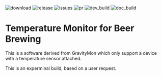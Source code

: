 
![download](https://img.shields.io/github/downloads/mp-se/tempmon/total) 
![release](https://img.shields.io/github/v/release/mp-se/tempmon?label=latest%20release)
![issues](https://img.shields.io/github/issues/mp-se/tempmon)
![pr](https://img.shields.io/github/issues-pr/mp-se/tempmon)
![dev_build](https://img.shields.io/github/workflow/status/mp-se/tempmon/PlatformIO%20CI/dev?label=dev%20build)
![doc_build](https://img.shields.io/github/workflow/status/mp-se/tempmon/Sphinx%20Build/dev?label=doc%20build)

# Temperature Monitor for Beer Brewing

This is a software derived from GravityMon which only support a device with a temperature sensor attached. 

This is an experminal build, based on a user request. 
